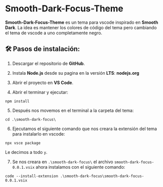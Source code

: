 # Smooth-Dark-Focus-Theme

**Smooth-Dark-Focus-Theme** es un tema para vscode inspirado en **Smooth Dark**. La idea es mantener los colores de código del tema pero cambiando el tema de vscode a uno completamente negro.

## 🛠️ Pasos de instalación:

1. Descargar el repositorio de **GitHub**.

2. Instala **Node.js** desde su pagina en la versión **LTS**: **nodejs.org**

3. Abrir el proyecto en **VS Code**.

4. Abrir el terminar y ejecutar:

```
npm install
```

5. Después nos movemos en el terminal a la carpeta del tema:

```
cd .\smooth-dark-focus\
```

6. Ejecutamos el siguiente comando que nos creara la extensión del tema para instalarlo en vscode:

```
npx vsce package
```

Le decimos a todo `y`.

7. Se nos creara en `.\smooth-dark-focus\` el archivo `smooth-dark-focus-0.0.1.vsix` ahora instalamos con el siguiente comando:

```
code --install-extension .\smooth-dark-focus\smooth-dark-focus-0.0.1.vsix
```
